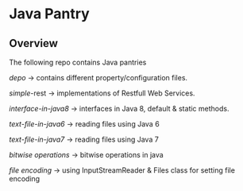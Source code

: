 # Java Pantry

## Overview
The following repo contains Java pantries

*depo* &rarr; contains different property/configuration files.

*simple*-rest &rarr; implementations of Restfull Web Services.

*interface-in-java8* &rarr; interfaces in Java 8, default & static methods.

*text-file-in-java6* &rarr; reading files using Java 6

*text-file-in-java7* &rarr; reading files using Java 7

*bitwise operations* &rarr; bitwise operations in java

*file encoding* &rarr; using InputStreamReader & Files class for setting file encoding